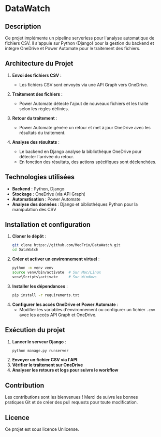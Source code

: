# DataWatch

## Description
Ce projet implémente un pipeline serverless pour l'analyse automatique de fichiers CSV. Il s'appuie sur Python (Django) pour la gestion du backend et intègre OneDrive et Power Automate pour le traitement des fichiers.

## Architecture du Projet

1. **Envoi des fichiers CSV** :
   - Les fichiers CSV sont envoyés via une API Graph vers OneDrive.
   
2. **Traitement des fichiers** :
   - Power Automate détecte l'ajout de nouveaux fichiers et les traite selon les règles définies.
   
3. **Retour du traitement** :
   - Power Automate génère un retour et met à jour OneDrive avec les résultats du traitement.
   
4. **Analyse des résultats** :
   - Le backend en Django analyse la bibliothèque OneDrive pour détecter l'arrivée du retour.
   - En fonction des résultats, des actions spécifiques sont déclenchées.

## Technologies utilisées

- **Backend** : Python, Django
- **Stockage** : OneDrive (via API Graph)
- **Automatisation** : Power Automate
- **Analyse des données** : Django et bibliothèques Python pour la manipulation des CSV

## Installation et configuration

1. **Cloner le dépôt** :
   ```sh
   git clone https://github.com/MedFrio/DataWatch.git
   cd DataWatch
   ```
2. **Créer et activer un environnement virtuel** :
   ```sh
   python -m venv venv
   source venv/bin/activate  # Sur Mac/Linux
   venv\Scripts\activate     # Sur Windows
   ```
3. **Installer les dépendances** :
   ```sh
   pip install -r requirements.txt
   ```
4. **Configurer les accès OneDrive et Power Automate** :
   - Modifier les variables d'environnement ou configurer un fichier `.env` avec les accès API Graph et OneDrive.

## Exécution du projet

1. **Lancer le serveur Django** :
   ```sh
   python manage.py runserver
   ```
2. **Envoyer un fichier CSV via l'API**
3. **Vérifier le traitement sur OneDrive**
4. **Analyser les retours et logs pour suivre le workflow**

## Contribution

Les contributions sont les bienvenues ! Merci de suivre les bonnes pratiques Git et de créer des pull requests pour toute modification.

## Licence

Ce projet est sous licence Unlicense.

